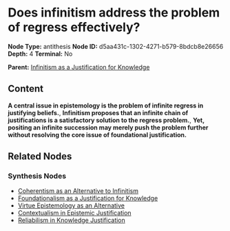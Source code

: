 # Does infinitism address the problem of regress effectively?

**Node Type:** antithesis
**Node ID:** d5aa431c-1302-4271-b579-8bdcb8e26656
**Depth:** 4
**Terminal:** No

**Parent:** [Infinitism as a Justification for Knowledge](infinitism-as-a-justification-for-knowledge-synthesis-55db3b60-e4c1-4136-8a51-55cb3eb85d8d.md)

## Content

**A central issue in epistemology is the problem of infinite regress in justifying beliefs.**, **Infinitism proposes that an infinite chain of justifications is a satisfactory solution to the regress problem.**, **Yet, positing an infinite succession may merely push the problem further without resolving the core issue of foundational justification.**

## Related Nodes

### Synthesis Nodes

- [Coherentism as an Alternative to Infinitism](coherentism-as-an-alternative-to-infinitism-synthesis-b482c5c8-3945-4633-ad5e-315e73315a0e.md)
- [Foundationalism as a Justification for Knowledge](foundationalism-as-a-justification-for-knowledge-synthesis-3e87a708-391f-49f0-810b-211c0ca0a125.md)
- [Virtue Epistemology as an Alternative](virtue-epistemology-as-an-alternative-synthesis-3ce9788a-730c-491d-a25f-9f41d151304e.md)
- [Contextualism in Epistemic Justification](contextualism-in-epistemic-justification-synthesis-e712fb95-2fe6-4f06-b06d-bf5edc0a29a6.md)
- [Reliabilism in Knowledge Justification](reliabilism-in-knowledge-justification-synthesis-f06b218a-233f-44f9-88eb-72aa3e6c11c9.md)
